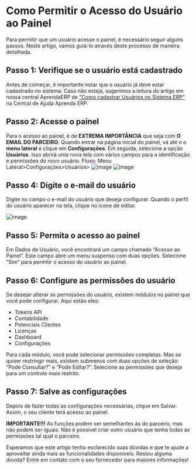 # Como Permitir o Acesso do Usuário ao Painel

Para permitir que um usuário acesse o painel, é necessário seguir alguns passos. Neste artigo, vamos guiá-lo através deste processo de maneira detalhada.

## Passo 1: Verifique se o usuário está cadastrado
Antes de começar, é importante notar que o usuário já deve estar cadastrado no sistema. Caso não esteja, sugerimos a leitura do artigo em nossa central AprendaERP de ["Como cadastrar Usuários no Sistema ERP"](https://ajuda.aprendaerp.com.br/configuracoes/como-cadastrar-usuarios-no-sistema-erp) na Central de Ajuda Aprenda ERP.

## Passo 2: Acesse o painel 
Para o acesso ao painel, é de **EXTREMA IMPORTÂNCIA** que seja com **O EMAIL DO PARCEIRO**. Quando entrar na página inicial do painel, vá até o o **menu lateral** e clique em **Configurações**. Em seguida, selecione a opção **Usuários**. Isso abrirá uma nova tela com vários campos para a identificação e permissões do novo usuário.
Fluxo: Menu Lateral>Configurações>Usuários>
![image](https://github.com/manoelargc/Artigos/assets/105336239/38fcf275-c935-4a2d-847b-447c494dae32)
![image](https://github.com/manoelargc/Artigos/assets/105336239/3d1e3c09-daad-4d41-b4b5-a3b35de5b474)


## Passo 4: Digite o e-mail do usuário
Digite no campo o e-mail do usuário que deseja configurar. Quando o perfil do usuário aparecer na tela, clique no ícone de editar.

![image](https://github.com/manoelargc/Artigos/assets/105336239/8e8d9b42-affc-444c-a7e6-0f757d045c78)


## Passo 5: Permita o acesso ao painel
Em Dados de Usuário, você encontrará um campo chamado “Acesso ao Painel”. Este campo abre um menu suspenso com duas opções. Selecione “Sim” para permitir o acesso do usuário ao painel.

## Passo 6: Configure as permissões do usuário
Se desejar alterar as permissões do usuário, existem módulos no painel que você pode configurar. Aqui estão eles:

- Tokens API
- Contabilidade
- Potenciais Clientes
- Licenças
- Dashboard
- Configurações

Para cada módulo, você pode selecionar permissões completas. Mas se quiser restringir mais, existem submenus com duas opções de seleção: “Pode Consultar?” e “Pode Editar?”. Selecione as permissões que deseja para um controle mais restrito.

## Passo 7: Salve as configurações
Depois de fazer todas as configurações necessárias, clique em Salvar. Assim, o seu cliente terá acesso ao painel.

**IMPORTANTE!!!**
As funções podem ser semelhantes às do parceiro, mas não podem ser iguais. Não é possível criar outro usuário que tenha todas as permissões tal qual o parceiro.

Esperamos que este artigo tenha esclarecido suas dúvidas e que te ajude a aproveitar ainda mais as funcionalidades disponíveis. Restou alguma dúvida? Entre em contato com o seu fornecedor para maiores informações!
